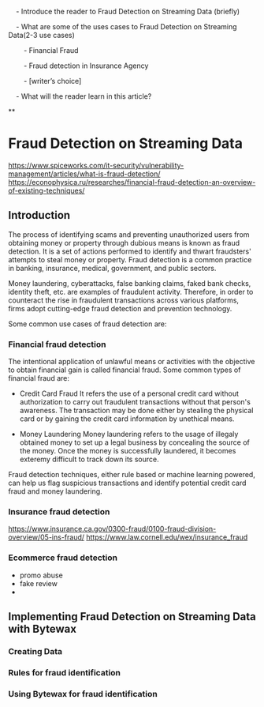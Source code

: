     \- Introduce the reader to Fraud Detection on Streaming Data (briefly)

    \- What are some of the uses cases to Fraud Detection on Streaming Data(2-3 use cases)

        \- Financial Fraud

        \- Fraud detection in Insurance Agency

        \- \[writer’s choice\]

    \- What will the reader learn in this article?

**

# Fraud Detection on Streaming Data
https://www.spiceworks.com/it-security/vulnerability-management/articles/what-is-fraud-detection/
https://econophysica.ru/researches/financial-fraud-detection-an-overview-of-existing-techniques/



## Introduction
The process of identifying scams and preventing unauthorized users from obtaining money or property through dubious means is known as fraud detection. It is a set of actions performed to identify and thwart fraudsters' attempts to steal money or property. Fraud detection is a common practice in banking, insurance, medical, government, and public sectors.

Money laundering, cyberattacks, false banking claims, faked bank checks, identity theft, etc. are examples of fraudulent activity. Therefore, in order to counteract the rise in fraudulent transactions across various platforms, firms adopt cutting-edge fraud detection and prevention technology.

Some common use cases of fraud detection are: 

### Financial fraud detection
The intentional application of unlawful means or activities with the objective to obtain financial gain is called financial fraud. Some common types of financial fraud are:
- Credit Card Fraud
It refers the use of a personal credit card without authorization to carry out fraudulent transactions without that person's awareness. The transaction may be done either by stealing the physical card or by gaining the credit card information by unethical means.

- Money Laundering
Money laundering refers to the usage of illegaly obtained money to set up a legal business by concealing the source of the money. Once the money is successfully laundered, it becomes exteremy difficult to track down its source.

Fraud detection techniques, either rule based or machine learning powered, can help us flag suspicious transactions and identify potential credit card fraud and money laundering.

### Insurance fraud detection
https://www.insurance.ca.gov/0300-fraud/0100-fraud-division-overview/05-ins-fraud/
https://www.law.cornell.edu/wex/insurance_fraud

### Ecommerce fraud detection
- promo abuse
- fake review
- 




## Implementing Fraud Detection on Streaming Data with Bytewax
### Creating Data
### Rules for fraud identification
### Using Bytewax for fraud identification
